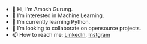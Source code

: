 - 👋 Hi, I’m Amosh Gurung.
- 👀 I’m interested in Machine Learning.
- 🌱 I’m currently learning Python.
- 💞️ I’m looking to collaborate on opensource projects.
- 📫 How to reach me: [LinkedIn](linkedin.com/in/amosh-gurung),  [Instgram](https://www.instagram.com/amosh_gurung/)

<!---
amoshgurung/amoshgurung is a ✨ special ✨ repository because its `README.md` (this file) appears on your GitHub profile.
You can click the Preview link to take a look at your changes.
--->
